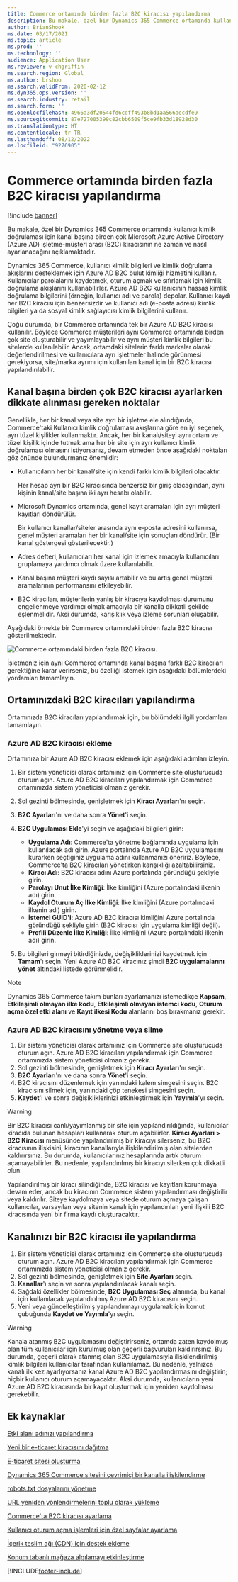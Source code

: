 ```yaml
---
title: Commerce ortamında birden fazla B2C kiracısı yapılandırma
description: Bu makale, özel bir Dynamics 365 Commerce ortamında kullanıcı kimlik doğrulaması için kanal başına birden çok Microsoft Azure Active Directory (Azure AD) İşletme-Müşteri Arası (B2C) kiracısının ne zaman ve nasıl ayarlanacağını açıklamaktadır.
author: BrianShook
ms.date: 03/17/2021
ms.topic: article
ms.prod: ''
ms.technology: ''
audience: Application User
ms.reviewer: v-chgriffin
ms.search.region: Global
ms.author: brshoo
ms.search.validFrom: 2020-02-12
ms.dyn365.ops.version: ''
ms.search.industry: retail
ms.search.form: ''
ms.openlocfilehash: 4966a3df20544fd6cdff493b8bd1aa566aecdfe9
ms.sourcegitcommit: 87e727005399c82cbb6509f5ce9fb33d18928d30
ms.translationtype: HT
ms.contentlocale: tr-TR
ms.lasthandoff: 08/12/2022
ms.locfileid: "9276905"
---
```

# <a name="configure-multiple-b2c-tenants-in-a-commerce-environment"></a>Commerce ortamında birden fazla B2C kiracısı yapılandırma

[!include [banner](includes/banner.md)]

Bu makale, özel bir Dynamics 365 Commerce ortamında kullanıcı kimlik doğrulaması için kanal başına birden çok Microsoft Azure Active Directory (Azure AD) işletme-müşteri arası (B2C) kiracısının ne zaman ve nasıl ayarlanacağını açıklamaktadır.

Dynamics 365 Commerce, kullanıcı kimlik bilgileri ve kimlik doğrulama akışlarını desteklemek için Azure AD B2C bulut kimliği hizmetini kullanır. Kullanıcılar parolalarını kaydetmek, oturum açmak ve sıfırlamak için kimlik doğrulama akışlarını kullanabilirler. Azure AD B2C kullanıcının hassas kimlik doğrulama bilgilerini (örneğin, kullanıcı adı ve parola) depolar. Kullanıcı kaydı her B2C kiracısı için benzersizdir ve kullanıcı adı (e-posta adresi) kimlik bilgileri ya da sosyal kimlik sağlayıcısı kimlik bilgilerini kullanır.

Çoğu durumda, bir Commerce ortamında tek bir Azure AD B2C kiracısı kullanılır. Böylece Commerce müşterileri aynı Commerce ortamında birden çok site oluşturabilir ve yayımlayabilir ve aynı müşteri kimlik bilgileri bu sitelerde kullanılabilir. Ancak, ortamdaki sitelerin farklı markalar olarak değerlendirilmesi ve kullanıcılara ayrı işletmeler halinde görünmesi gerekiyorsa, site/marka ayrımı için kullanılan kanal için bir B2C kiracısı yapılandırılabilir.

## <a name="considerations-when-multiple-b2c-tenants-are-set-up-per-channel"></a>Kanal başına birden çok B2C kiracısı ayarlarken dikkate alınması gereken noktalar

Genellikle, her bir kanal veya site ayrı bir işletme ele alındığında, Commerce'taki Kullanıcı kimlik doğrulaması akışlarına göre en iyi seçenek, ayrı tüzel kişilikler kullanmaktır. Ancak, her bir kanalı/siteyi aynı ortam ve tüzel kişilik içinde tutmak ama her bir site için ayrı kullanıcı kimlik doğrulaması olmasını istiyorsanız, devam etmeden önce aşağıdaki noktaları göz önünde bulundurmanız önemlidir:

- Kullanıcıların her bir kanal/site için kendi farklı kimlik bilgileri olacaktır.

    Her hesap ayrı bir B2C kiracısında benzersiz bir giriş olacağından, aynı kişinin kanal/site başına iki ayrı hesabı olabilir.

- Microsoft Dynamics ortamında, genel kayıt aramaları için ayrı müşteri kayıtları döndürülür.

    Bir kullanıcı kanallar/siteler arasında aynı e-posta adresini kullanırsa, genel müşteri aramaları her bir kanal/site için sonuçları döndürür. (Bir kanal göstergesi gösterilecektir.)

- Adres defteri, kullanıcıları her kanal için izlemek amacıyla kullanıcıları gruplamaya yardımcı olmak üzere kullanılabilir.
- Kanal başına müşteri kaydı sayısı artabilir ve bu artış genel müşteri aramalarının performansını etkileyebilir.
- B2C kiracıları, müşterilerin yanlış bir kiracıya kaydolması durumunu engellenmeye yardımcı olmak amacıyla bir kanalla dikkatli şekilde eşlenmelidir. Aksi durumda, karışıklık veya izleme sorunları oluşabilir.

Aşağıdaki örnekte bir Commerce ortamındaki birden fazla B2C kiracısı gösterilmektedir.

![Commerce ortamındaki birden fazla B2C kiracısı.](media/MultiB2C_In_Environment.png)

İşletmeniz için aynı Commerce ortamında kanal başına farklı B2C kiracıları gerektiğine karar verirseniz, bu özelliği istemek için aşağıdaki bölümlerdeki yordamları tamamlayın.

## <a name="configure-b2c-tenants-in-your-environment"></a>Ortamınızdaki B2C kiracıları yapılandırma

Ortamınızda B2C kiracıları yapılandırmak için, bu bölümdeki ilgili yordamları tamamlayın.

### <a name="add-an-azure-ad-b2c-tenant"></a>Azure AD B2C kiracısı ekleme

Ortamınıza bir Azure AD B2C kiracısı eklemek için aşağıdaki adımları izleyin.

1. Bir sistem yöneticisi olarak ortamınız için Commerce site oluşturucuda oturum açın. Azure AD B2C kiracıları yapılandırmak için Commerce ortamınızda sistem yöneticisi olmanız gerekir.
1. Sol gezinti bölmesinde, genişletmek için **Kiracı Ayarları**'nı seçin.
1. **B2C Ayarları**'nı ve daha sonra **Yönet**'i seçin.
1. **B2C Uygulaması Ekle**'yi seçin ve aşağıdaki bilgileri girin:

    - **Uygulama Adı**: Commerce'ta yönetme bağlamında uygulama için kullanılacak adı girin. Azure portalında Azure AD B2C uygulamasını kurarken seçtiğiniz uygulama adını kullanmanızı öneririz. Böylece, Commerce'ta B2C kiracıları yönetirken karışıklığı azaltabilirsiniz.
    - **Kiracı Adı**: B2C kiracısı adını Azure portalında göründüğü şekliyle girin.
    - **Parolayı Unut İlke Kimliği**: İlke kimliğini (Azure portalındaki ilkenin adı) girin.
    - **Kaydol Oturum Aç İlke Kimliği**: İlke kimliğini (Azure portalındaki ilkenin adı) girin.
    - **İstemci GUID'i**: Azure AD B2C kiracısı kimliğini Azure portalında göründüğü şekliyle girin (B2C kiracısı için uygulama kimliği değil).
    - **Profili Düzenle İlke Kimliği**: İlke kimliğini (Azure portalındaki ilkenin adı) girin.

1. Bu bilgileri girmeyi bitirdiğinizde, değişikliklerinizi kaydetmek için **Tamam**'ı seçin. Yeni Azure AD B2C kiracınız şimdi **B2C uygulamalarını yönet** altındaki listede görünmelidir.

> [!NOTE]
> Dynamics 365 Commerce takım bunları ayarlamanızı istemedikçe **Kapsam**, **Etkileşimli olmayan ilke kodu**, **Etkileşimli olmayan istemci kodu**, **Oturum açma özel etki alanı** ve **Kayıt ilkesi Kodu** alanlarını boş bırakmanız gerekir.


### <a name="manage-or-delete-an-azure-ad-b2c-tenant"></a>Azure AD B2C kiracısını yönetme veya silme

1. Bir sistem yöneticisi olarak ortamınız için Commerce site oluşturucuda oturum açın. Azure AD B2C kiracıları yapılandırmak için Commerce ortamınızda sistem yöneticisi olmanız gerekir.
1. Sol gezinti bölmesinde, genişletmek için **Kiracı Ayarları**'nı seçin.
1. **B2C Ayarları**'nı ve daha sonra **Yönet**'i seçin.
1. B2C kiracısını düzenlemek için yanındaki kalem simgesini seçin. B2C kiracısını silmek için, yanındaki çöp tenekesi simgesini seçin.
1. **Kaydet**'i ve sonra değişikliklerinizi etkinleştirmek için **Yayımla**'yı seçin.

> [!WARNING]
> Bir B2C kiracısı canlı/yayımlanmış bir site için yapılandırıldığında, kullanıcılar kiracıda bulunan hesapları kullanarak oturum açabilirler. **Kiracı Ayarları \> B2C Kiracısı** menüsünde yapılandırılmış bir kiracıyı silerseniz, bu B2C kiracısının ilişkisini, kiracının kanallarıyla ilişkilendirilmiş olan sitelerden kaldırırsınız. Bu durumda, kullanıcılarınız hesaplarında artık oturum açamayabilirler. Bu nedenle, yapılandırılmış bir kiracıyı silerken çok dikkatli olun.
>
> Yapılandırılmış bir kiracı silindiğinde, B2C kiracısı ve kayıtları korunmaya devam eder, ancak bu kiracının Commerce sistem yapılandırması değiştirilir veya kaldırılır. Siteye kaydolmaya veya sitede oturum açmaya çalışan kullanıcılar, varsayılan veya sitenin kanalı için yapılandırılan yeni ilişkili B2C kiracısında yeni bir firma kaydı oluşturacaktır.

## <a name="configure-your-channel-with-a-b2c-tenant"></a>Kanalınızı bir B2C kiracısı ile yapılandırma

1. Bir sistem yöneticisi olarak ortamınız için Commerce site oluşturucuda oturum açın. Azure AD B2C kiracıları yapılandırmak için Commerce ortamınızda sistem yöneticisi olmanız gerekir.
1. Sol gezinti bölmesinde, genişletmek için **Site Ayarları** seçin.
1. **Kanallar**'ı seçin ve sonra yapılandırılacak kanalı seçin.
1. Sağdaki özellikler bölmesinde, **B2C Uygulaması Seç** alanında, bu kanal için kullanılacak yapılandırılmış Azure AD B2C kiracısını seçin.
1. Yeni veya güncelleştirilmiş yapılandırmayı uygulamak için komut çubuğunda **Kaydet ve Yayımla**'yı seçin.

> [!WARNING]
> Kanala atanmış B2C uygulamasını değiştirirseniz, ortamda zaten kaydolmuş olan tüm kullanıcılar için kurulmuş olan geçerli başvuruları kaldırırsınız. Bu durumda, geçerli olarak atanmış olan B2C uygulamasıyla ilişkilendirilmiş kimlik bilgileri kullanıcılar tarafından kullanılamaz. Bu nedenle, yalnızca kanalı ilk kez ayarlıyorsanız kanal Azure AD B2C yapılandırmasını değiştirin; hiçbir kullanıcı oturum açamayacaktır. Aksi durumda, kullanıcıların yeni Azure AD B2C kiracısında bir kayıt oluşturmak için yeniden kaydolması gerekebilir.
## <a name="additional-resources"></a>Ek kaynaklar

[Etki alanı adınızı yapılandırma](configure-your-domain-name.md)

[Yeni bir e-ticaret kiracısını dağıtma](deploy-ecommerce-site.md)

[E-ticaret sitesi oluşturma](create-ecommerce-site.md)

[Dynamics 365 Commerce sitesini çevrimiçi bir kanalla ilişkilendirme](associate-site-online-store.md)

[robots.txt dosyalarını yönetme](manage-robots-txt-files.md)

[URL yeniden yönlendirmelerini toplu olarak yükleme](upload-bulk-redirects.md)

[Commerce'ta B2C kiracısı ayarlama](set-up-B2C-tenant.md)

[Kullanıcı oturum açma işlemleri için özel sayfalar ayarlama](custom-pages-user-logins.md)

[İçerik teslim ağı (CDN) için destek ekleme](add-cdn-support.md)

[Konum tabanlı mağaza algılamayı etkinleştirme](enable-store-detection.md)


[!INCLUDE[footer-include](../includes/footer-banner.md)]
